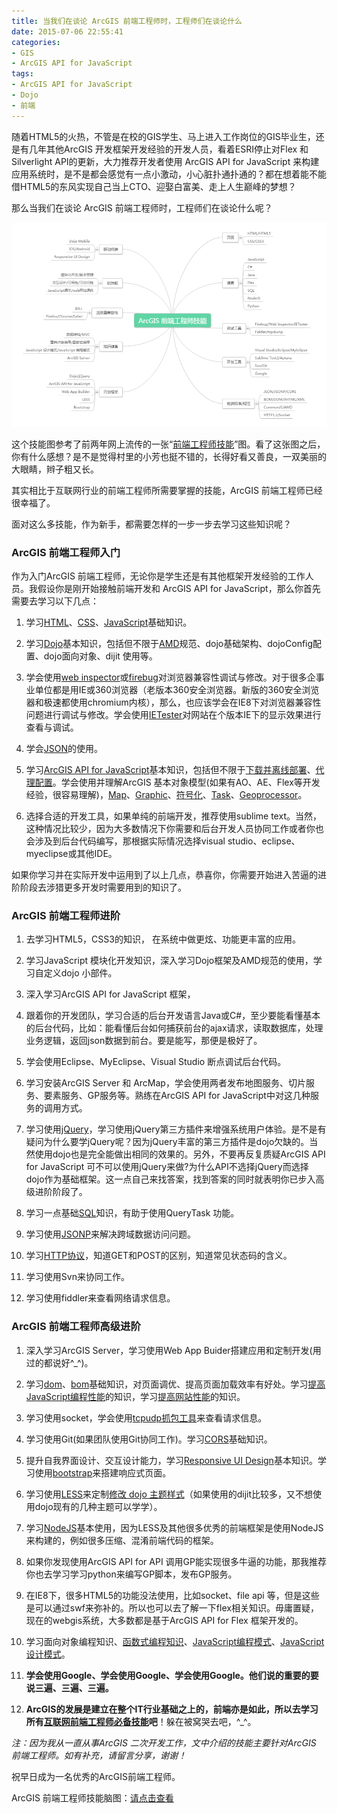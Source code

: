 ```yaml
---
title: 当我们在谈论 ArcGIS 前端工程师时，工程师们在谈论什么
date: 2015-07-06 22:55:41
categories:
- GIS
- ArcGIS API for JavaScript
tags:
- ArcGIS API for JavaScript
- Dojo
- 前端
---
```




随着HTML5的火热，不管是在校的GIS学生、马上进入工作岗位的GIS毕业生，还是有几年其他ArcGIS 开发框架开发经验的开发人员，看着ESRI停止对Flex 和 Silverlight API的更新，大力推荐开发者使用 ArcGIS API for JavaScript 来构建应用系统时，是不是都会感觉有一点小激动，小心脏扑通扑通的？都在想着能不能借HTML5的东风实现自己当上CTO、迎娶白富美、走上人生巅峰的梦想？

那么当我们在谈论 ArcGIS 前端工程师时，工程师们在谈论什么呢？

<!-- more -->

![ags-front-end-develope-skills](/images/2015/ags-front-end-develope-skills.png)

这个技能图参考了前两年网上流传的一张“[前端工程师技能](http://www.xiaomayi88.com/uploads/img/140411/97-14041113555Q96.jpg "前端工程师技能")”图。看了这张图之后，你有什么感想？是不是觉得村里的小芳也挺不错的，长得好看又善良，一双美丽的大眼睛，辫子粗又长。

其实相比于互联网行业的前端工程师所需要掌握的技能，ArcGIS 前端工程师已经很幸福了。

面对这么多技能，作为新手，都需要怎样的一步一步去学习这些知识呢？

### ArcGIS 前端工程师入门 ### 

作为入门ArcGIS 前端工程师，无论你是学生还是有其他框架开发经验的工作人员。我假设你是刚开始接触前端开发和 ArcGIS API for JavaScript，那么你首先需要去学习以下几点：

1. 学习[HTML](http://www.w3school.com.cn/html/index.asp)、[CSS](http://www.w3school.com.cn/css/index.asp)、[JavaScript](http://www.w3school.com.cn/js/index.asp)基础知识。

2. 学习[Dojo](http://dojotoolkit.org/documentation/#tutorials)基本知识，包括但不限于[AMD](http://www.cnblogs.com/snandy/archive/2012/03/12/2390782.html)规范、dojo基础架构、dojoConfig配置、dojo面向对象、dijit 使用等。

3. 学会使用[web inspector](http://www.360doc.com/content/12/1107/20/7851074_246467307.shtml)或[firebug](http://www.ruanyifeng.com/blog/2008/06/firebug_tutorial.html)对浏览器兼容性调试与修改。对于很多企事业单位都是用IE或360浏览器（老版本360安全浏览器。新版的360安全浏览器和极速都使用chromium内核），那么，也应该学会在IE8下对浏览器兼容性问题进行调试与修改。学会使用[IETester](http://www.kafan.cn/edu/4009951.html)对网站在个版本IE下的显示效果进行查看与调试。

4. 学会[JSON](http://www.w3school.com.cn/json/)的使用。

5. 学习[ArcGIS API for JavaScript](https://developers.arcgis.com/javascript/)基本知识，包括但不限于[下载并离线部署](https://developers.arcgis.com/javascript/jshelp/intro_accessapi.html)、[代理配置](https://developers.arcgis.com/javascript/jshelp/ags_proxy.html)。学会使用并理解ArcGIS 基本对象模型(如果有AO、AE、Flex等开发经验，很容易理解)，[Map](https://developers.arcgis.com/javascript/jssamples/#map)、[Graphic](https://developers.arcgis.com/javascript/jssamples/#graphics)、[符号化](https://developers.arcgis.com/javascript/jssamples/#renderers,_symbols,_visualization)、[Task](https://developers.arcgis.com/javascript/jshelp/intro_querytask.html)、[Geoprocessor](https://developers.arcgis.com/javascript/jshelp/intro_gp_overview.html)。

6. 选择合适的开发工具，如果单纯的前端开发，推荐使用sublime text。当然，这种情况比较少，因为大多数情况下你需要和后台开发人员协同工作或者你也会涉及到后台代码编写，那根据实际情况选择visual studio、eclipse、myeclipse或其他IDE。

如果你学习并在实际开发中运用到了以上几点，恭喜你，你需要开始进入苦逼的进阶阶段去涉猎更多开发时需要用到的知识了。

### ArcGIS 前端工程师进阶 ###

1. 去学习HTML5，CSS3的知识， 在系统中做更炫、功能更丰富的应用。

2. 学习JavaScript 模块化开发知识，深入学习Dojo框架及AMD规范的使用，学习自定义dojo 小部件。

3. 深入学习ArcGIS API for JavaScript 框架，

4. 跟着你的开发团队，学习合适的后台开发语言Java或C#，至少要能看懂基本的后台代码，比如：能看懂后台如何捕获前台的ajax请求，读取数据库，处理业务逻辑，返回json数据到前台。要是能写，那便是极好了。

5. 学会使用Eclipse、MyEclipse、Visual Studio 断点调试后台代码。

6. 学习安装ArcGIS Server 和 ArcMap，学会使用两者发布地图服务、切片服务、要素服务、GP服务等。熟练在ArcGIS API for JavaScript中对这几种服务的调用方式。

7. 学习使用[jQuery](http://www.w3school.com.cn/jquery/index.asp)，学习使用jQuery第三方插件来增强系统用户体验。是不是有疑问为什么要学jQuery呢？因为jQuery丰富的第三方插件是dojo欠缺的。当然使用dojo也是完全能做出相同的效果的。另外，不要再反复质疑ArcGIS API for JavaScript 可不可以使用jQuery来做?为什么API不选择jQuery而选择dojo作为基础框架。这一点自己来找答案，找到答案的同时就表明你已步入高级进阶阶段了。

8. 学习一点基础[SQL](http://www.w3school.com.cn/sql/index.asp)知识，有助于使用QueryTask 功能。

9. 学习使用[JSONP](http://baike.baidu.com/link?url=2Lb2pRKPuNAGlNd6GqcVQkLAm0BiCHKli9lqJbjPDElKCkwLxfX_xmdxFxqEALBa1A-qCPJ5MoYXbtUCIX3IN_)来解决跨域数据访问问题。

10. 学习[HTTP协议](http://kb.cnblogs.com/page/130970/)，知道GET和POST的区别，知道常见状态码的含义。

11. 学习使用Svn来协同工作。

12. 学习使用fiddler来查看网络请求信息。

### ArcGIS 前端工程师高级进阶 ###  

1. 深入学习ArcGIS Server，学习使用Web App Buider搭建应用和定制开发(用过的都说好^_^)。

2. 学习[dom](http://www.w3school.com.cn/htmldom/index.asp)、[bom](http://baike.baidu.com/subview/126558/5073177.htm)基础知识，对页面调优、提高页面加载效率有好处。学习[提高JavaScript编程性能](http://book.douban.com/subject/5362856/)的知识，学习[提高网站性能](http://book.douban.com/subject/3132277/)的知识。

3. 学习使用socket，学会使用[tcpudp抓包工具](http://www.zendstudio.net/archives/tcp-udp-socket-toolkit/)来查看请求信息。

4. 学习使用Git(如果团队使用Git协同工作)。学习[CORS](http://www.cnblogs.com/Darren_code/p/cors.html)基础知识。

5. 提升自我界面设计、交互设计能力，学习[Responsive UI&nbsp;Design](http://blog.jobbole.com/tag/%E5%93%8D%E5%BA%94%E5%BC%8Fweb%E8%AE%BE%E8%AE%A1/)基本知识。学习使用[bootstrap](http://www.bootcss.com/)来搭建响应式页面。

6. 学习使用[LESS](http://less.bootcss.com/)来定制[修改 dojo 主题样式](http://steeeeps.net/2013/04/14/dijit-custom-theme/)（如果使用的dijit比较多，又不想使用dojo现有的几种主题可以学学）。

7. 学习[NodeJS](https://nodejs.org/)基本使用，因为LESS及其他很多优秀的前端框架是使用NodeJS来构建的，例如很多压缩、混淆前端代码的框架。

8. 如果你发现使用ArcGIS API for API 调用GP能实现很多牛逼的功能，那我推荐你也去学习学习python来编写GP脚本，发布GP服务。

9. 在IE8下，很多HTML5的功能没法使用，比如socket、file api 等，但是这些是可以通过swf来弥补的。所以也可以去了解一下flex相关知识。毋庸置疑，现在的webgis系统，大多数都是基于ArcGIS API for Flex 框架开发的。

10. 学习面向对象编程知识、[函数式编程知识](http://www.ruanyifeng.com/blog/2012/04/functional_programming.html)、[JavaScript编程模式](http://www.jianshu.com/p/ba77bee85cb9)、[JavaScript设计模式](http://addyosmani.com/resources/essentialjsdesignpatterns/book/#writingdesignpatterns)。

11. **学会使用Google、学会使用Google、学会使用Google。他们说的重要的要说三遍、三遍、三遍。**

12. **ArcGIS的发展是建立在整个IT行业基础之上的，前端亦是如此，所以去学习所有[互联网前端工程师必备技能](http://www.xiaomayi88.com/uploads/img/140411/97-14041113555Q96.jpg)吧**！躲在被窝哭去吧，^_^。

_注：因为我从一直从事ArcGIS 二次开发工作，文中介绍的技能主要针对ArcGIS 前端工程师。如有补充，请留言分享，谢谢！_

祝早日成为一名优秀的ArcGIS前端工程师。

ArcGIS 前端工程师技能脑图：[请点击查看](http://www.processon.com/view/link/559d2e1ee4b0b75ad8b5cffd "ArcGIS 前端工程师技能脑图") 